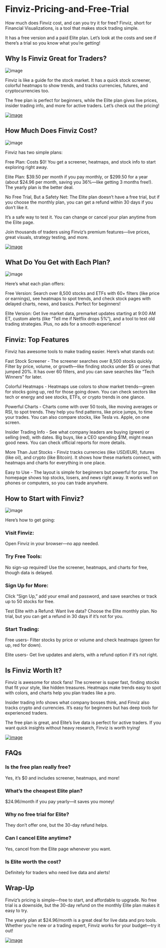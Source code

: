 # Finviz-Pricing-and-Free-Trial

How much does Finviz cost, and can you try it for free? Finviz, short for Financial Visualizations, is a tool that makes stock trading simple.

It has a free version and a paid Elite plan. Let’s look at the costs and see if there’s a trial so you know what you’re getting!

## Why Is Finviz Great for Traders?

![image](https://github.com/user-attachments/assets/fc00e11f-755f-43fb-95b6-712ad0739db8)


Finviz is like a guide for the stock market. It has a quick stock screener, colorful heatmaps to show trends, and tracks currencies, futures, and cryptocurrencies too.

The free plan is perfect for beginners, while the Elite plan gives live prices, insider trading info, and more for active traders. Let’s check out the pricing!

[![image](https://github.com/user-attachments/assets/d5b6bb01-4d4e-4354-9962-4508cdb247fa)
](https://www.bloggersideas.com/Recommended/bifinviz/)

## How Much Does Finviz Cost?

![image](https://github.com/user-attachments/assets/492ed750-7abe-4c79-ba9c-462383c65bdd)


Finviz has two simple plans:

Free Plan: Costs $0! You get a screener, heatmaps, and stock info to start exploring right away.

Elite Plan: $39.50 per month if you pay monthly, or $299.50 for a year (about $24.96 per month, saving you 36%—like getting 3 months free!). The yearly plan is the better deal.

No Free Trial, But a Safety Net: The Elite plan doesn’t have a free trial, but if you choose the monthly plan, you can get a refund within 30 days if you don’t like it. 

It’s a safe way to test it. You can change or cancel your plan anytime from the Elite page.

Join thousands of traders using Finviz’s premium features—live prices, great visuals, strategy testing, and more.

[![image](https://github.com/user-attachments/assets/d5b6bb01-4d4e-4354-9962-4508cdb247fa)
](https://www.bloggersideas.com/Recommended/bifinviz/)

## What Do You Get with Each Plan?

![image](https://github.com/user-attachments/assets/cc6493a4-75ab-443c-b1cb-5ed9b9507aad)


Here’s what each plan offers:

Free Version: Search over 8,500 stocks and ETFs with 60+ filters (like price or earnings), see heatmaps to spot trends, and check stock pages with delayed charts, news, and basics. Perfect for beginners!

Elite Version: Get live market data, premarket updates starting at 9:00 AM ET, custom alerts (like “Tell me if Netflix drops 5%”), and a tool to test old trading strategies. Plus, no ads for a smooth experience!

## Finviz: Top Features

Finviz has awesome tools to make trading easier. Here’s what stands out:

Fast Stock Screener - The screener searches over 8,500 stocks quickly. Filter by price, volume, or growth—like finding stocks under $5 or ones that jumped 20%. It has over 60 filters, and you can save searches like “Tech Winners” for later.

Colorful Heatmaps - Heatmaps use colors to show market trends—green for stocks going up, red for those going down. You can check sectors like tech or energy and see stocks, ETFs, or crypto trends in one glance.

Powerful Charts - Charts come with over 50 tools, like moving averages or RSI, to spot trends. They help you find patterns, like price jumps, to time your trades. You can also compare stocks, like Tesla vs. Apple, on one screen.

Insider Trading Info - See what company leaders are buying (green) or selling (red), with dates. Big buys, like a CEO spending $1M, might mean good news. You can check official reports for more details.

More Than Just Stocks - Finviz tracks currencies (like USD/EUR), futures (like oil), and crypto (like Bitcoin). It shows how these markets connect, with heatmaps and charts for everything in one place.

Easy to Use - The layout is simple for beginners but powerful for pros. The homepage shows top stocks, losers, and news right away. It works well on phones or computers, so you can trade anywhere.

## How to Start with Finviz?

![image](https://github.com/user-attachments/assets/63448242-305e-4799-8a0f-4e5f635cb316)


Here’s how to get going:

### Visit Finviz: 

Open Finviz in your browser—no app needed.

### Try Free Tools:

No sign-up required! Use the screener, heatmaps, and charts for free, though data is delayed.

### Sign Up for More: 

Click “Sign Up,” add your email and password, and save searches or track up to 50 stocks for free.

Test Elite with a Refund: Want live data? Choose the Elite monthly plan. No trial, but you can get a refund in 30 days if it’s not for you.

### Start Trading:

Free users- Filter stocks by price or volume and check heatmaps (green for up, red for down).

Elite users- Get live updates and alerts, with a refund option if it’s not right.

## Is Finviz Worth It?

Finviz is awesome for stock fans! The screener is super fast, finding stocks that fit your style, like hidden treasures. Heatmaps make trends easy to spot with colors, and charts help you plan trades like a pro.

Insider trading info shows what company bosses think, and Finviz also tracks crypto and currencies. It’s easy for beginners but has deep tools for experienced traders.

The free plan is great, and Elite’s live data is perfect for active traders. If you want quick insights without heavy research, Finviz is worth trying!

[![image](https://github.com/user-attachments/assets/d5b6bb01-4d4e-4354-9962-4508cdb247fa)
](https://www.bloggersideas.com/Recommended/bifinviz/)

## FAQs

### Is the free plan really free?

Yes, it’s $0 and includes screener, heatmaps, and more!

### What’s the cheapest Elite plan?

$24.96/month if you pay yearly—it saves you money!

### Why no free trial for Elite?

They don’t offer one, but the 30-day refund helps.

### Can I cancel Elite anytime?

Yes, cancel from the Elite page whenever you want.

### Is Elite worth the cost?

Definitely for traders who need live data and alerts!

## Wrap-Up

Finviz’s pricing is simple—free to start, and affordable to upgrade. No free trial is a downside, but the 30-day refund on the monthly Elite plan makes it easy to try.

The yearly plan at $24.96/month is a great deal for live data and pro tools. Whether you’re new or a trading expert, Finviz works for your budget—try it out!

[![image](https://github.com/user-attachments/assets/d5b6bb01-4d4e-4354-9962-4508cdb247fa)
](https://www.bloggersideas.com/Recommended/bifinviz/)
